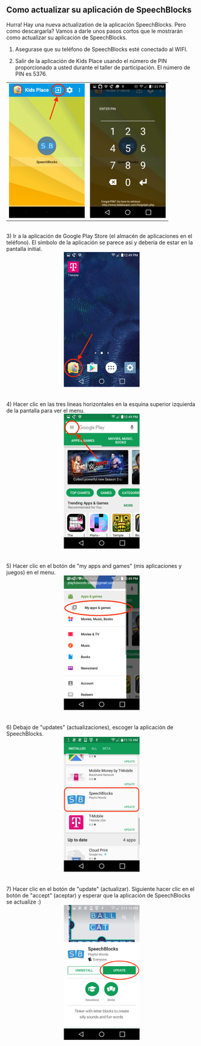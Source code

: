 ## Como actualizar su aplicación de SpeechBlocks

Hurra! Hay una nueva actualization de la aplicación SpeechBlocks. Pero como descargarla? Vamos a darle unos pasos cortos que le mostrarán como actualizar su aplicación de SpeechBlocks.

1) Asegurase que su teléfono de SpeechBlocks esté conectado al WIFI.

2) Salir de la aplicación de Kids Place usando el número de PIN proporcionado a usted durante el taller de participación. El número de PIN es 5376.

<table style="border: 0px;">
	<tr>
		<td>
			<center><img src="/images/play-store-update/kids-place.png" width="200"></center>
		</td>
		<td>
			<center><img src="/images/play-store-update/exit-kids-place.png" width="200"></center>
		</td>
	</tr>
</table>
<br>
3) Ir a la aplicación de Google Play Store (el almacén de aplicaciones en el teléfono). El símbolo de la aplicación se parece así y debería de estar en la pantalla initial. 

<center><img src="/images/play-store-update/home-screen.png" width="200"></center>
<br><br>
4) Hacer clic en las tres lineas horizontales en la esquina superior izquierda de la pantalla para ver el menu.

<center><img src="/images/play-store-update/play-store.png" width="200"></center>
<br><br>
5) Hacer clic en el botón de "my apps and games" (mis aplicaciones y juegos) en el menu.

<center><img src="/images/play-store-update/play-store-sidebar.png" width="200"></center>
<br><br>
6) Debajo de "updates" (actualizaciones), escoger la aplicación de SpeechBlocks.

<center><img src="/images/play-store-update/play-store-updates.png" width="200"></center>
<br><br>
7) Hacer clic en el botón de "update" (actualizar). Siguiente hacer clic en el botón de "accept" (aceptar) y esperar que la aplicación de SpeechBlocks se actualize :)

<center><img src="/images/play-store-update/speechblocks-update.png" width="200"></center>
<br><br>